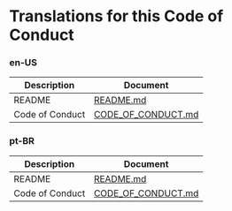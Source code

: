 # Translations for this Code of Conduct

### en-US

| Description        | Document                                    |
| ------------------ | ------------------------------------------- |
| README             | [README.md](../README.md)                   |
| Code of Conduct    | [CODE_OF_CONDUCT.md](../CODE_OF_CONDUCT.md) |

### pt-BR

| Description        | Document                                       |
| ------------------ | ---------------------------------------------- |
| README             | [README.md](pt-br/README.md)                   |
| Code of Conduct    | [CODE_OF_CONDUCT.md](pt-br/CODE_OF_CONDUCT.md) |
